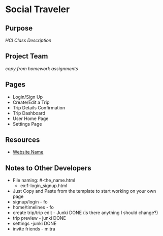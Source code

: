 Social Traveler
===============

## Purpose ##
_HCI Class Description_

## Project Team ##
_copy from homework assignments_

## Pages ##
+ Login/Sign Up  
+ Create/Edit a Trip
+ Trip Details Confirmation
+ Trip Dashboard
+ User Home Page 
+ Settings Page 

## Resources ## 
+ [Website Name](www.website.com)

## Notes to Other Developers ##
+ File naming: #-the_name.html   
  - ex:1-login_signup.html
+ Just Copy and Paste from the template to start working on your own page
+ signup/login - fo
+ home/timelines - fo
+ create trip/trip edit - Junki DONE (is there anything I should change?)
+ trip preview - junki DONE
+ settings -junki DONE
+ invite friends - mitra